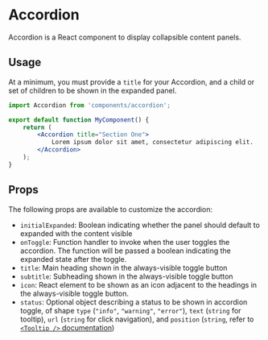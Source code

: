 Accordion
=========

Accordion is a React component to display collapsible content panels.

## Usage

At a minimum, you must provide a `title` for your Accordion, and a child or set of children to be shown in the expanded panel.

```jsx
import Accordion from 'components/accordion';

export default function MyComponent() {
	return (
		<Accordion title="Section One">
			Lorem ipsum dolor sit amet, consectetur adipiscing elit.
		</Accordion>
	);	
}
```

## Props

The following props are available to customize the accordion:

- `initialExpanded`: Boolean indicating whether the panel should default to expanded with the content visible
- `onToggle`: Function handler to invoke when the user toggles the accordion. The function will be passed a boolean indicating the expanded state after the toggle.
- `title`: Main heading shown in the always-visible toggle button
- `subtitle`: Subheading shown in the always-visible toggle button
- `icon`: React element to be shown as an icon adjacent to the headings in the always-visible toggle button.
- `status`: Optional object describing a status to be shown in accordion toggle, of shape `type` (`"info"`, `"warning"`, `"error"`), `text` (`string` for tooltip), `url` (`string` for click navigation), and `position` (`string`, refer to [`<Tooltip />` documentation](../tooltip))
